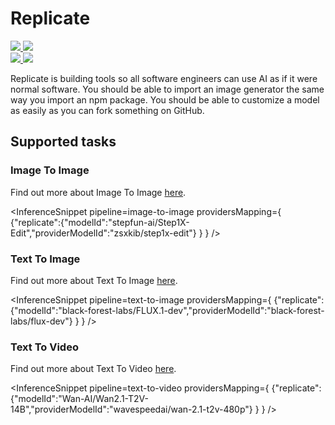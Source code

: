 <!---
WARNING

This markdown file has been generated from a script. Please do not edit it directly.

### Template

If you want to update the content related to replicate's description, please edit the template file under `https://github.com/huggingface/hub-docs/tree/main/scripts/inference-providers/templates/providers/replicate.handlebars`.

### Logos

If you want to update replicate's logo, upload a file by opening a PR on https://huggingface.co/datasets/huggingface/documentation-images/tree/main/inference-providers/logos. Ping @wauplin and @celinah on the PR to let them know you uploaded a new logo.
Logos must be in .png format and be named `replicate-light.png` and `replicate-dark.png`. Visit https://huggingface.co/settings/theme to switch between light and dark mode and check that the logos are displayed correctly.

### Generation script

For more details, check out the `generate.ts` script: https://github.com/huggingface/hub-docs/blob/main/scripts/inference-providers/scripts/generate.ts.
--->

# Replicate

<div class="flex justify-center">
    <a href="https://replicate.com/" target="_blank">
        <img class="block dark:hidden" src="https://huggingface.co/datasets/huggingface/documentation-images/resolve/main/inference-providers/logos/replicate-light.png"/>
        <img class="hidden dark:block" src="https://huggingface.co/datasets/huggingface/documentation-images/resolve/main/inference-providers/logos/replicate-dark.png"/>
    </a>
</div>

<div class="flex">
    <a href="https://huggingface.co/replicate" target="_blank">
        <img class="block dark:hidden" src="https://huggingface.co/datasets/huggingface/badges/resolve/main/follow-us-on-hf-lg.svg"/>
        <img class="hidden dark:block" src="https://huggingface.co/datasets/huggingface/badges/resolve/main/follow-us-on-hf-lg-dark.svg"/>
    </a>
</div>

Replicate is building tools so all software engineers can use AI as if it were normal software. You should be able to import an image generator the same way you import an npm package. You should be able to customize a model as easily as you can fork something on GitHub.

## Supported tasks


### Image To Image

Find out more about Image To Image [here](../tasks/image_to_image).

<InferenceSnippet
    pipeline=image-to-image
    providersMapping={ {"replicate":{"modelId":"stepfun-ai/Step1X-Edit","providerModelId":"zsxkib/step1x-edit"} } }
/>


### Text To Image

Find out more about Text To Image [here](../tasks/text_to_image).

<InferenceSnippet
    pipeline=text-to-image
    providersMapping={ {"replicate":{"modelId":"black-forest-labs/FLUX.1-dev","providerModelId":"black-forest-labs/flux-dev"} } }
/>


### Text To Video

Find out more about Text To Video [here](../tasks/text_to_video).

<InferenceSnippet
    pipeline=text-to-video
    providersMapping={ {"replicate":{"modelId":"Wan-AI/Wan2.1-T2V-14B","providerModelId":"wavespeedai/wan-2.1-t2v-480p"} } }
/>

